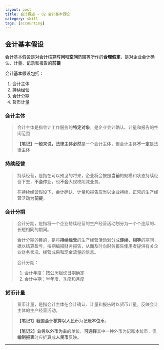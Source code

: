 ```yaml
---
layout: post
title: 会计概述 - 02 会计基本假设
category: skill
tags: [accounting]
---
```


## 会计基本假设

会计基本假设是对会计核算**时间**和**空间**范围等所作的**合理假定**，是对企业会计确认、计量、记录和报告的**前提**

会计基本假设包括：
1. 会计主体
2. 持续经营
3. 会计分期
4. 货币计量

### 会计主体

> 会计主体是指会计工作服务的**特定对象**，是企业会计确认、计量和报告的空间范围
>
> **【笔记】**一般来说，法律主体**必然**是一个会计主体，但会计主体**不一定**是法律主体

### 持续经营

> 持续经营，是指在可以预见的将来，企业将会按照**当前**的规模和状态持续经营下去，**不会**停业，也**不会**大规模削减业务。
>
> 在持续经营假设下，会计确认、计量和报告应当以企业持续、正常的生产经营活动为**前提**。

### 会计分期

> 会计分期，是指将一个企业持续经营的生产经营活动划分为一个个连续的、长短相同的期间。
>
> 会计分期的目的，是将**持续经营**的生产经营活动划分成**连续、相等**的期间，据以结算盈亏，按期编报财务报告，从而及时向财务报告使用者提供有关企业财务状况、经营成果和现金流量的信息。

> 会计分期：
> 1. 会计年度：按公历起讫日期确定
> 2. 会计中期：半年度、季度和月度

### 货币计量

> 货币计量，是指会计主体在会计确认、计量和报告时以货币计量，反映会计主体的生产经营活动。
>
> **【笔记1】**我国会计核算以**人民币**为**记账本位币**。
>
> **【笔记2】**业务以**外币为主**的单位，**可选择**其中一种外币为记账本位币，但**编制报表**时应折算成**人民币**反映。

---